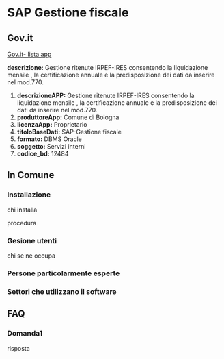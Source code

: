 # SAP Gestione fiscale

## Gov.it

[Gov.it- lista app](http://basidati.agid.gov.it/catalogo/amm?code=c_a944)

**descrizione:** Gestione ritenute IRPEF-IRES consentendo la liquidazione mensile , la certificazione annuale e la predisposizione dei dati da inserire nel mod.770.

1. **descrizioneAPP:** Gestione ritenute IRPEF-IRES consentendo la liquidazione mensile , la certificazione annuale e la predisposizione dei dati da inserire nel mod.770.
2. **produttoreApp:** Comune di Bologna
3. **licenzaApp:** Proprietario
4. **titoloBaseDati:** SAP-Gestione fiscale
5. **formato:** DBMS Oracle
6. **soggetto:** Servizi interni
7. **codice_bd:** 12484

## In Comune

### Installazione

chi installa

procedura

### Gesione utenti

chi se ne occupa

### Persone particolarmente esperte

### Settori che utilizzano il software

## FAQ

### Domanda1

risposta
